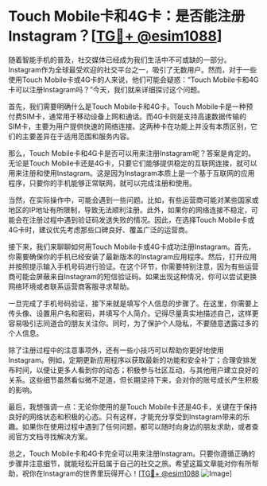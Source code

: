 # Touch Mobile卡和4G卡：是否能注册Instagram？[[TG💪+ @esim1088](https://t.me/s/esim1088)]

随着智能手机的普及，社交媒体已经成为我们生活中不可或缺的一部分。Instagram作为全球最受欢迎的社交平台之一，吸引了无数用户。然而，对于一些使用Touch Mobile卡或4G卡的人来说，他们可能会疑惑：“Touch Mobile卡和4G卡可以注册Instagram吗？”今天，我们就来详细探讨这个问题。

首先，我们需要明确什么是Touch Mobile卡和4G卡。Touch Mobile卡是一种预付费SIM卡，通常用于移动设备上网和通话。而4G卡则是支持高速数据传输的SIM卡，主要为用户提供快速的网络连接。这两种卡在功能上并没有本质区别，它们的主要差异在于适用范围和服务内容。

那么，Touch Mobile卡和4G卡是否可以用来注册Instagram呢？答案是肯定的。无论是Touch Mobile卡还是4G卡，只要它们能够提供稳定的互联网连接，就可以用来注册和使用Instagram。这是因为Instagram本质上是一个基于互联网的应用程序，只要你的手机能够正常联网，就可以完成注册和使用。

当然，在实际操作中，可能会遇到一些问题。比如，有些运营商可能对某些国家或地区的IP地址有所限制，导致无法顺利注册。此外，如果你的网络连接不稳定，可能会在注册过程中遇到验证码发送失败的情况。因此，在选择Touch Mobile卡或4G卡时，建议优先考虑那些口碑良好、覆盖广泛的运营商。

接下来，我们来聊聊如何用Touch Mobile卡或4G卡成功注册Instagram。首先，你需要确保你的手机已经安装了最新版本的Instagram应用程序。然后，打开应用并按照提示输入手机号码进行验证。在这个环节，你需要特别注意，因为有些运营商可能会屏蔽来自Instagram的短信验证码。如果出现这种情况，你可以尝试更换网络环境或者联系运营商客服寻求帮助。

一旦完成了手机号码验证，接下来就是填写个人信息的步骤了。在这里，你需要上传头像、设置用户名和密码，并填写个人简介。记得尽量真实地描述自己，这样更容易吸引志同道合的朋友关注你。同时，为了保护个人隐私，不要随意透露过多的个人信息。

除了注册过程中的注意事项外，还有一些小技巧可以帮助你更好地使用Instagram。例如，定期更新应用程序以获取最新的功能和安全补丁；合理安排发布时间，以便让更多人看到你的动态；积极参与社区互动，与其他用户建立良好的关系。这些细节虽然看似微不足道，但长期坚持下来，会对你的账号成长产生积极的影响。

最后，我想强调一点：无论你使用的是Touch Mobile卡还是4G卡，关键在于保持良好的网络状态和积极的心态。只有这样，才能充分享受到Instagram带来的乐趣。如果你在使用过程中遇到了任何问题，都可以随时向身边的朋友求助，或者查阅官方文档寻找解决方案。

总之，Touch Mobile卡和4G卡完全可以用来注册Instagram。只要你遵循正确的步骤并注意细节，就能轻松开启属于自己的社交之旅。希望这篇文章能对你有所帮助，祝你在Instagram的世界里玩得开心！[[TG💪+ @esim1088](https://t.me/s/esim1088) ![Image](https://i.postimg.cc/4NQfJmqS/Snipaste-2025-05-13-00-14-12.png)]